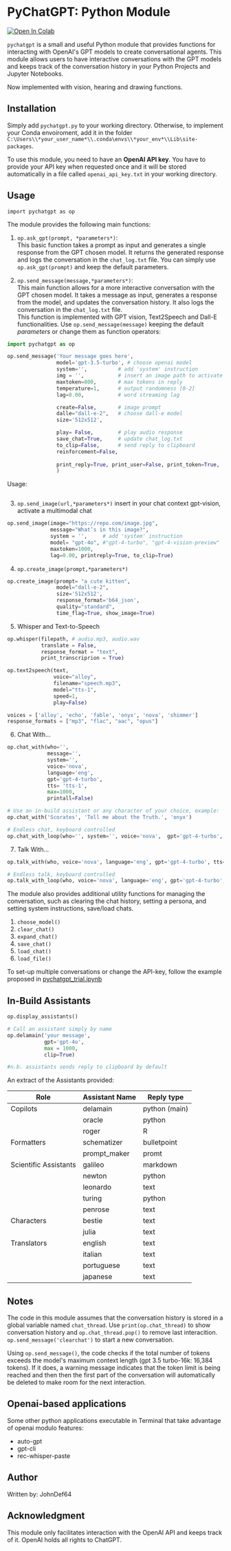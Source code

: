 # PyChatGPT: Python Module
[![Open In Colab](https://colab.research.google.com/assets/colab-badge.svg)](https://colab.research.google.com/github/johndef64/pychatgpt/blob/main/pychatgpt_trial.ipynb) 

`pychatgpt` is a small and useful Python module that provides functions for interacting with OpenAI's GPT models to create conversational agents. This module allows users to have interactive conversations with the GPT models and keeps track of the conversation history in your Python Projects and Jupyter Notebooks.

Now implemented with vision, hearing and drawing functions.

## Installation

Simply add `pychatgpt.py` to your working directory. Otherwise, to implement your Conda envoiroment, add it in the folder `C:\Users\\*your_user_name*\\.conda\envs\\*your_env*\\Lib\site-packages`.

To use this module, you need to have an **OpenAI API key**. You have to provide your API key when requested once and it will be stored automatically in a file called `openai_api_key.txt` in your working directory.

## Usage
`import pychatgpt as op`

The module provides the following main functions:

1. `op.ask_gpt(prompt, *parameters*)`:  
This basic function takes a prompt as input and generates a single response from the GPT chosen model. It returns the generated response and logs the conversation in the `chat_log.txt` file.
You can simply use `op.ask_gpt(prompt)` and keep the default parameters.

2. `op.send_message(message,*parameters*)`:  
This main function allows for a more interactive conversation with the GPT chosen model. It takes a message as input, generates a response from the model, and updates the conversation history. It also logs the conversation in the `chat_log.txt` file.  
This function is implemented with GPT vision, Text2Speech and Dall-E functionalities.
Use `op.send_message(message)` keeping the default *parameters* or change them as function operators:

```python
import pychatgpt as op

op.send_message('Your message goes here',
                model='gpt-3.5-turbo', # choose openai model 
                system='',          # add 'system' instruction
                img = '',           # insert an image path to activate gpt vision
                maxtoken=800,       # max tokens in reply
                temperature=1,      # output randomness [0-2]
                lag=0.00,           # word streaming lag

                create=False,       # image prompt
                dalle="dall-e-2",   # choose dall-e model
                size='512x512',

                play= False,        # play audio response
                save_chat=True,     # update chat_log.txt
                to_clip=False,      # send reply to clipboard
                reinforcement=False,
                
                print_reply=True, print_user=False, print_token=True,
                )
```
Usage:
```python

```
        
3. `op.send_image(url,*parameters*)` insert in your chat context gpt-vision, activate  a multimodal chat  
```python
op.send_image(image="https://repo.com/image.jpg",
              message="What’s in this image?",
              system = '',     # add 'system' instruction
              model= "gpt-4o", #"gpt-4-turbo", "gpt-4-vision-preview"
              maxtoken=1000, 
              lag=0.00, printreply=True, to_clip=True)
```
4. `op.create_image(prompt,*parameters*)`
```python
op.create_image(prompt= "a cute kitten",
                model="dall-e-2",
                size='512x512',
                response_format='b64_json',
                quality="standard",
                time_flag=True, show_image=True)
```
5. Whisper and Text-to-Speech
```python
op.whisper(filepath, # audio.mp3, audio.wav
           translate = False,
           response_format = "text",
           print_transcriprion = True)

op.text2speech(text,
               voice="alloy",
               filename="speech.mp3",
               model="tts-1",
               speed=1,
               play=False)

voices = ['alloy', 'echo', 'fable', 'onyx', 'nova', 'shimmer']
response_formats = ["mp3", "flac", "aac", "opus"]
```

6. Chat With...
```python
op.chat_with(who='',  
             message='', 
             system='',  
             voice='nova', 
             language='eng', 
             gpt='gpt-4-turbo', 
             tts= 'tts-1', 
             max=1000, 
             printall=False)

# Use an in-build assistant or any character of your choice, example:
op.chat_with('Scorates', 'Tell me about the Truth.', 'onyx')

# Endless chat, keyboard controlled
op.chat_with_loop(who='', system='', voice='nova',  gpt='gpt-4-turbo', tts= 'tts-1', max=1000, language='eng', printall=False, exit_chat='stop')
```
7. Talk With...
```python
op.talk_with(who, voice='nova', language='eng', gpt='gpt-4-turbo', tts= 'tts-1', max=1000, printall=False)

# Endless talk, keyboard controlled
op.talk_with_loop(who, voice='nova', language='eng', gpt='gpt-4-turbo', tts= 'tts-1', max=1000, printall=False, chat='alt' , exit='shift')
```

The module also provides additional utility functions for managing the conversation, such as clearing the chat history, setting a persona, and setting system instructions, save/load chats.

1. `choose_model()`
2. `clear_chat()`
3. `expand_chat()`
4. `save_chat()`
5. `load_chat()`
6. `load_file()`

To set-up multiple conversations or change the API-key, follow the example proposed in [pychatgpt_trial.ipynb](https://github.com/johndef64/pychatgpt/blob/main/pychatgpt_trial.ipynb)

## In-Build Assistants
```python
op.display_assistants()

# Call an assistant simply by name
op.delamain('your message',
            gpt='gpt-4o', 
            max = 1000, 
            clip=True)  

#n.b. assistants sends reply to clipboard by default
```
An extract of the Assistants provided:

| Role            | Assistant Name | Reply type    |
|-----------------|----------------|---------------|
| Copilots        | delamain       | python (main) |
|                 | oracle         | python        |
|                 | roger          | R             |
| Formatters      | schematizer    | bulletpoint   |
|                 | prompt_maker   | promt         |
| Scientific Assistants  | galileo        | markdown      |
|                 | newton         | python        |
|                 | leonardo       | text          |
|                 | turing         | python        |
|                 | penrose        | text          |
| Characters      | bestie         | text          |
|                 | julia          | text          |
| Translators     | english        | text          |
|                 | italian        | text          |
|                 | portuguese     | text          |
|                 | japanese       | text          |



## Notes
The code in this module assumes that the conversation history is stored in a global variable named `chat_thread`. Use `print(op.chat_thread)` to show conversation history and `op.chat_thread.pop()` to remove last interacition. `op.send_message('clearchat')` to start a new conversation.

Using `op.send_message()`, the code checks if the total number of tokens exceeds the model's maximum context length (gpt 3.5 turbo-16k: 16,384 tokens). If it does, a warning message indicates that the token limit is being reached and then then the first part of the conversation will automatically be deleted to make room for the next interaction.

## 




## Openai-based applications 
Some other python applications executable in Terminal that take advantage of openai modulo features:
- auto-gpt
- gpt-cli 
- rec-whisper-paste 


## Author
Written by: JohnDef64 

## Acknowledgment
This module only facilitates interaction with the OpenAI API and keeps track of it. OpenAI holds all rights to ChatGPT.
